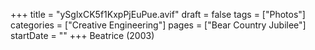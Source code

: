 +++
title = "ySglxCK5f1KxpPjEuPue.avif"
draft = false
tags = ["Photos"]
categories = ["Creative Engineering"]
pages = ["Bear Country Jubilee"]
startDate = ""
+++
Beatrice (2003)
